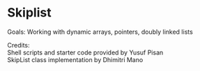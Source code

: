 # Skiplist

Goals: Working with dynamic arrays, pointers, doubly linked lists

Credits:<br>
Shell scripts and starter code provided by Yusuf Pisan<br>
SkipList class implementation by Dhimitri Mano
